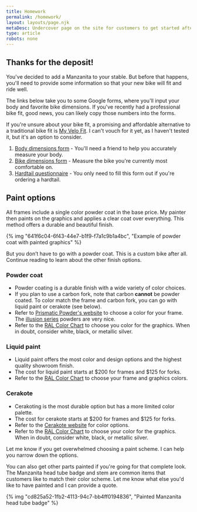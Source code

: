 ```yaml
---
title: Homework
permalink: /homework/
layout: layouts/page.njk
metaDesc: Undercover page on the site for customers to get started after placing a deposit.
type: article
robots: none
---
```


## Thanks for the deposit!

You've decided to add a Manzanita to your stable. But before that happens, you'll need to provide some information so that your new bike will fit and ride well.

The links below take you to some Google forms, where you'll input your body and favorite bike dimensions. If you've recently had a professional bike fit, good news, you can likely copy those numbers into the forms.

If you're unsure about your bike fit, a promising and affordable alternative to a traditional bike fit is [My Velo Fit](https://www.myvelofit.com/). I can't vouch for it yet, as I haven't tested it, but it's an option to consider.

1. [Body dimensions form](https://forms.gle/7YdbgWcz8iGoV1Te8) - You'll need a friend to help you accurately measure your body.
2. [Bike dimensions form](https://forms.gle/CtQF5yQfq5gaeezZ7) - Measure the bike you're currently most comfortable on.
3. [Hardtail questionnaire](https://forms.gle/LJTZ6VJFaW7vgyfj7) - You only need to fill this form out if you're ordering a hardtail.

## Paint options

All frames include a single color powder coat in the base price. My painter then paints on the graphics and applies a clear coat over everything. This method offers a durable and beautiful finish.

{% img "641f6c04-6f43-44e7-b1f9-f7a1c9b1a4bc", "Example of powder coat with painted graphics" %}

But you don’t have to go with a powder coat. This is a custom bike after all. Continue reading to learn about the other finish options.

### Powder coat

- Powder coating is a durable finish with a wide variety of color choices.
- If you plan to use a carbon fork, note that carbon **cannot** be powder coated. To color match the frame and carbon fork, you can go with liquid paint or cerakote (see below).
- Refer to [Prismatic Powder's website](https://www.prismaticpowders.com/) to choose a color for your frame. The [illusion series](https://www.prismaticpowders.com/shop/powder-coating-colors?finishes=pris_illusion) powders are very nice.
- Refer to the [RAL Color Chart](https://www.ralcolorchart.com/) to choose you color for the graphics. When in doubt, consider white, black, or metallic silver.

### Liquid paint

- Liquid paint offers the most color and design options and the highest quality showroom finish.
- The cost for liquid paint starts at $200 for frames and $125 for forks.
- Refer to the [RAL Color Chart](https://www.ralcolorchart.com/) to choose your frame and graphics colors.

### Cerakote

- Cerakoting is the most durable option but has a more limited color palette.
- The cost for cerakote starts at $200 for frames and $125 for forks.
- Refer to the [Cerakote website](https://www.cerakote.com/) for color options.
- Refer to the [RAL Color Chart](https://www.ralcolorchart.com/) to choose your color for the graphics. When in doubt, consider white, black, or metallic silver.

Let me know if you get overwhelmed choosing a paint scheme. I can help you narrow down the options.

You can also get other parts painted if you're going for that complete look. The Manzanita head tube badge and stem are common items that customers like to match their color scheme. Let me know what else you'd like to have painted and I can provide a quote.

{% img "cd825a52-1fb2-4113-94c7-bb4ff0194836", "Painted Manzanita head tube badge" %}

